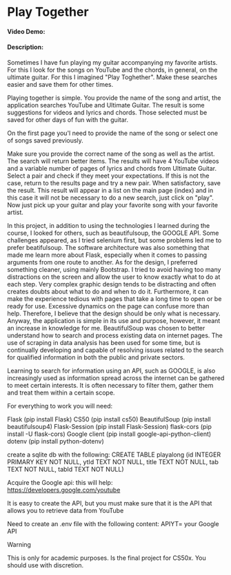 # Play Together

#### Video Demo: <URL HERE>

#### Description:

Sometimes I have fun playing my guitar accompanying my favorite artists. For this I look for the songs on YouTube and the chords, in general, on the ultimate guitar.
For this I imagined "Play Toghether". Make these searches easier and save them for other times.

Playing together is simple. You provide the name of the song and artist, the application searches YouTube and Ultimate Guitar. The result is some suggestions for videos and lyrics and chords. Those selected must be saved for other days of fun with the guitar.

On the first page you'l need to provide the name of the song or select one of songs saved previously.

Make sure you provide the correct name of the song as well as the artist. The search will return better items.
The results will have 4 YouTube videos and a variable number of pages of lyrics and chords from Ultimate Guitar.
Select a pair and check if they meet your expectations. If this is not the case, return to the results page and try a new pair.
When satisfactory, save the result. This result will appear in a list on the main page (index) and in this case it will not be necessary to do a new search, just click on "play".
Now just pick up your guitar and play your favorite song with your favorite artist.

In this project, in addition to using the technologies I learned during the course, I looked for others, such as beautifulsoup, the GOOGLE API.
Some challenges appeared, as I tried selenium first, but some problems led me to prefer beatifulsoup.
The software architecture was also something that made me learn more about Flask, especially when it comes to passing arguments from one route to another.
As for the design, I preferred something cleaner, using mainly Bootstrap.
I tried to avoid having too many distractions on the screen and allow the user to know exactly what to do at each step. Very complex graphic design tends to be distracting and often creates doubts about what to do and when to do it.
Furthermore, it can make the experience tedious with pages that take a long time to open or be ready for use.
Excessive dynamics on the page can confuse more than help.
Therefore, I believe that the design should be only what is necessary.
Anyway, the application is simple in its use and purpose, however, it meant an increase in knowledge for me.
BeautifulSoup was chosen to better understand how to search and process existing data on internet pages. The use of scraping in data analysis has been used for some time, but is continually developing and capable of resolving issues related to the search for qualified information in both the public and private sectors.

Learning to search for information using an API, such as GOOGLE, is also increasingly used as information spread across the internet can be gathered to meet certain interests. It is often necessary to filter them, gather them and treat them within a certain scope.

For everything to work you will need:

Flask (pip install Flask)
CS50 (pip install cs50)
BeautifulSoup (pip install beautifulsoup4)
Flask-Session (pip install Flask-Session)
flask-cors (pip install -U flask-cors)
Google client (pip install google-api-python-client)
dotenv (pip install python-dotenv)

create a sqlite db with the following:
CREATE TABLE playalong (id INTEGER PRIMARY KEY NOT NULL, ytId TEXT NOT NULL, title TEXT NOT NULL, tab TEXT NOT NULL, tabId TEXT NOT NULL)

Acquire the Google api: this will help:
https://developers.google.com/youtube

It is easy to create the API, but you must make sure that it is the API that allows you to retrieve data from YouTube


Need to create an .env file with the following content:
APIYT= your Google API

> [!WARNING]
> This is only for academic purposes. Is the final project for CS50x.
> You should use with discretion.
